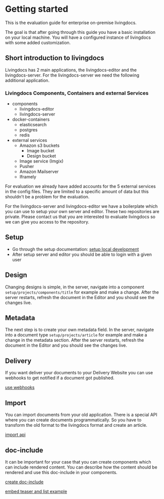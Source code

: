 # Getting started

This is the evaluation guide for enterprise on-premise livingdocs.

The goal is that after going through this guide you have a basic installation on your local machine. You will have a configured instance of livingdocs with some added customization.

## Short introduction to livingdocs

Livingdocs has 2 main applications, the livingdocs-editor and the livingdocs-server. For the livingdocs-server we need the following additional application.

### Livingdocs Components, Containers and external Services

* components
  * livingdocs-editor
  * livingdocs-server
* docker-containers
  * elasticsearch
  * postgres
  * redis
* external services
  * Amazon s3 buckets
    * Image bucket
    * Design bucket
  * Image service \(Imgix\)
  * Pusher
  * Amazon Mailserver
  * Iframely

For evaluation we already have added accounts for the 5 external services in the config files. They are limited to a specific amount of data but this shouldn't be a problem for the evaluation.

For the livingdocs-server and livingdocs-editor we have a boilerplate which you can use to setup your own server and editor. These two repositories are private. Please contact us that you are interested to evaluate livingdocs so we can give you access to the repository.

## Setup

* Go through the setup documentation: [setup local development](getting-started-with-local-development.md)
* After setup server and editor you should be able to login with a given user

## Design

Changing designs is simple, in the server, navigate into a component `setup/projects/components/title` for example and make a change. After the server restarts, refresh the document in the Editor and you should see the changes live.

## Metadata

The next step is to create your own metadata field. In the server, navigate into a document type `setup/projects/article` for example and make a change in the metadata section. After the server restarts, refresh the document in the Editor and you should see the changes live.

## Delivery

If you want deliver your documents to your Delivery Website you can use webhooks to get notified if a document got published.

[use webhooks](../reference-documentation/server/hooks.md)

## Import

You can import documents from your old application. There is a special API where you can create documents programmatically. So you have to transform the old format to the livingdocs format and create an article.

[import api](../reference-documentation/server-core-apis/import_api.md)

## doc-include

It can be important for your case that you can create components which can include rendered content. You can describe how the content should be rendered and use this doc-include in your components.

[create doc-include](intro.md)

[embed teaser and list example](../general-howtos/embed_and_list.md)

